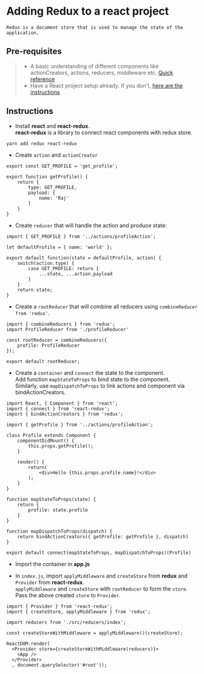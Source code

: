 # Adding Redux to a react project
    Redux is a document store that is used to manage the state of the application.

## Pre-requisites
> * A basic understanding of different components like actionCreators, actions, reducers, middleware etc. [Quick reference](https://github.com/raj-saxena/My-Technical-Learnings/tree/master/React-JS)
> * Have a React project setup already.
> If you don't, [here are the instructions](https://github.com/raj-saxena/My-Technical-Learnings/tree/master/React-JS/react-starter-template)

## Instructions

* Install **react** and **react-redux**.  
**react-redux** is a library to connect react components with redux store.
```
yarn add redux react-redux
```

* Create `action` and `actionCreator`
```
export const GET_PROFILE = 'get_profile';

export function getProfile() {
    return {
        type: GET_PROFILE,
        payload: {
            name: 'Raj'
        }
    }
}
```

* Create `reducer` that will handle the action and produce state:
```
import { GET_PROFILE } from '../actions/profileAction';

let defaultProfile = { name: 'world' };

export default function(state = defaultProfile, action) {
    switch(action.type) {
        case GET_PROFILE: return {
            ...state, ...action.payload
        }
    }
    return state;
}
```

* Create a `rootReducer` that will combine all reducers using `combineReducer from 'redux'`.
```
import { combineReducers } from 'redux';
import ProfileReducer from './profileReducer'

const rootReducer = combineReducers({
    profile: ProfileReducer
});

export default rootReducer;
```

* Create a `container` and `connect` the state to the component.  
Add function `mapStateToProps` to bind state to the component.  
Similarly, use `mapDispatchToProps` to link actions and component via bindActionCreators.
```
import React, { Component } from 'react';
import { connect } from 'react-redux';
import { bindActionCreators } from 'redux';

import { getProfile } from '../actions/profileAction';

class Profile extends Component {
    componentDidMount() {
        this.props.getProfile();
    }

    render() {
        return(
            <div>Hello {this.props.profile.name}!</div>
        );
    }
}

function mapStateToProps(state) {
    return {
        profile: state.profile
    }
}

function mapDispatchToProps(dispatch) {
    return bindActionCreators({ getProfile: getProfile }, dispatch)
}

export default connect(mapStateToProps, mapDispatchToProps)(Profile)
``` 

* Import the container in **app.js**


* In `index.js`, import `applyMiddleware` and `createStore` from **redux** and `Provider` from **react-redux**.  
`applyMiddleware` and `createStore` with `rootReducer` to form the `store`.  
Pass the above created `store` to `Provider`.

```
import { Provider } from 'react-redux';
import { createStore, applyMiddleware } from 'redux';

import reducers from './src/reducers/index';

const createStoreWithMiddleware = applyMiddleware()(createStore);

ReactDOM.render(
  <Provider store={createStoreWithMiddleware(reducers)}>
    <App />
  </Provider>
  , document.querySelector('#root'));

```